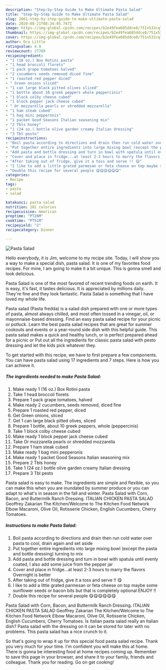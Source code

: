 ```yaml
---
description: "Step-by-Step Guide to Make Ultimate Pasta Salad"
title: "Step-by-Step Guide to Make Ultimate Pasta Salad"
slug: 2661-step-by-step-guide-to-make-ultimate-pasta-salad
date: 2020-08-21T08:34:05.747Z
image: https://img-global.cpcdn.com/recipes/b2e49fea685ddce8/751x532cq70/pasta-salad-recipe-main-photo.jpg
thumbnail: https://img-global.cpcdn.com/recipes/b2e49fea685ddce8/751x532cq70/pasta-salad-recipe-main-photo.jpg
cover: https://img-global.cpcdn.com/recipes/b2e49fea685ddce8/751x532cq70/pasta-salad-recipe-main-photo.jpg
author: Ora Little
ratingvalue: 4.9
reviewcount: 27709
recipeingredient:
- "1 (16 oz.) Box Rotini pasta"
- "1 head broccoli florets"
- "1 pack grape tomatoes halved"
- "2 cucumbers seeds removed diced fine"
- "1 roasted red pepper diced"
- " Green onions sliced"
- "1 can large black pitted olives sliced"
- "1 bottle about 10 greek peppers whole peppercinis"
- "1 block colby cheese cubed"
- "1 block pepper jack cheese cubed"
- " Or mozzarella pearls or shredded mozzarella"
- "1 ham steak cubed"
- "1 bag mini pepperonis"
- "1 packet Good Seasons Italian seasoning mix"
- "2 Tbls honey"
- "1 (24 oz.) bottle olive garden creamy Italian dressing"
- "3 Tbl pesto"
recipeinstructions:
- "Boil pasta according to directions and drain then run cold water over pasta to cool, drain again and set aside"
- "Put together entire ingredients into large mixing bowl (except the pasta and bottle dressing) turning to mix"
- "Add pasta and bottle dressing and turn in bowl with spatula until evenly coated, I also add some juice from the pepper jar"
- "Cover and place in fridge...at least 2-3 hours to marry the flavors Overnight is better"
- "After taking out of fridge, give it a toss and serve !! 😋"
- "I like to add a little grated parmesan or feta cheese on top maybe some sunflower seeds or bacon bits but that is completely optional ENJOY !!"
- "Double this recipe for several people 😋😋😋😋😋😋"
categories:
- Recipe
tags:
- pasta
- salad

katakunci: pasta salad 
nutrition: 181 calories
recipecuisine: American
preptime: "PT26M"
cooktime: "PT51M"
recipeyield: "2"
recipecategory: Dinner

---
```



![Pasta Salad](https://img-global.cpcdn.com/recipes/b2e49fea685ddce8/751x532cq70/pasta-salad-recipe-main-photo.jpg)

Hello everybody, it is Jim, welcome to my recipe site. Today, I will show you a way to make a special dish, pasta salad. It is one of my favorites food recipes. For mine, I am going to make it a bit unique. This is gonna smell and look delicious.

Pasta Salad is one of the most favored of recent trending foods on earth. It is easy, it's fast, it tastes delicious. It is appreciated by millions daily. They're fine and they look fantastic. Pasta Salad is something that I have loved my whole life.

Pasta salad (Pasta fredda) is a salad dish prepared with one or more types of pasta, almost always chilled, and most often tossed in a vinegar, oil, or mayonnaise-based dressing. Find an easy pasta salad recipe for your picnic or potluck. Learn the best pasta salad recipes that are great for summer cookouts and events or a year-round side dish with this helpful guide. This pasta salad makes a quick and healthy lunch, or is perfect prepared ahead for a picnic or Put out all the ingredients for classic pasta salad with pesto dressing and let the kids pick whatever they.


To get started with this recipe, we have to first prepare a few components. You can have pasta salad using 17 ingredients and 7 steps. Here is how you can achieve it.

<!--inarticleads1-->

##### The ingredients needed to make Pasta Salad:

1. Make ready 1 (16 oz.) Box Rotini pasta
1. Take 1 head broccoli florets
1. Prepare 1 pack grape tomatoes, halved
1. Make ready 2 cucumbers, seeds removed, diced fine
1. Prepare 1 roasted red pepper, diced
1. Get  Green onions, sliced
1. Get 1 can large black pitted olives, sliced
1. Prepare 1 bottle, about 10 greek peppers, whole (peppercinis)
1. Take 1 block colby cheese cubed
1. Make ready 1 block pepper jack cheese cubed
1. Take  Or mozzarella pearls or shredded mozzarella
1. Prepare 1 ham steak cubed
1. Make ready 1 bag mini pepperonis
1. Make ready 1 packet Good Seasons Italian seasoning mix
1. Prepare 2 Tbls honey
1. Take 1 (24 oz.) bottle olive garden creamy Italian dressing
1. Prepare 3 Tbl pesto


Pasta salad is easy to make. The ingredients are simple and flexible, so you can make this when you are inundated by summer produce or you can adapt to what&#39;s in season in the fall and winter. Pasta Salad with Corn, Bacon, and Buttermilk Ranch Dressing. ITALIAN CHICKEN PASTA SALAD Geoffrey Zakarian The Kitchen/Welcome to The Kitchen Food Network Elbow Macaroni, Olive Oil, Rotisserie Chicken, English Cucumbers, Cherry Tomatoes. 

<!--inarticleads2-->

##### Instructions to make Pasta Salad:

1. Boil pasta according to directions and drain then run cold water over pasta to cool, drain again and set aside
1. Put together entire ingredients into large mixing bowl (except the pasta and bottle dressing) turning to mix
1. Add pasta and bottle dressing and turn in bowl with spatula until evenly coated, I also add some juice from the pepper jar
1. Cover and place in fridge...at least 2-3 hours to marry the flavors Overnight is better
1. After taking out of fridge, give it a toss and serve !! 😋
1. I like to add a little grated parmesan or feta cheese on top maybe some sunflower seeds or bacon bits but that is completely optional ENJOY !!
1. Double this recipe for several people 😋😋😋😋😋😋


Pasta Salad with Corn, Bacon, and Buttermilk Ranch Dressing. ITALIAN CHICKEN PASTA SALAD Geoffrey Zakarian The Kitchen/Welcome to The Kitchen Food Network Elbow Macaroni, Olive Oil, Rotisserie Chicken, English Cucumbers, Cherry Tomatoes. Is Italian pasta salad really an Italian dish? Pasta salad with the dressing on it can be stored for later with no problems. This pasta salad has a nice crunch to it. 

So that's going to wrap it up for this special food pasta salad recipe. Thank you very much for your time. I'm confident you will make this at home. There is gonna be interesting food at home recipes coming up. Remember to save this page in your browser, and share it to your family, friends and colleague. Thank you for reading. Go on get cooking!
